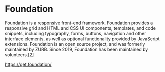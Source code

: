 # Foundation 
Foundation  is a responsive front-end framework. Foundation provides a responsive grid and HTML and CSS UI components, templates, and code snippets, including typography, forms, buttons, navigation and other interface elements, as well as optional functionality provided by JavaScript extensions. Foundation is an open source project, and was formerly maintained by ZURB. Since 2019, Foundation has been maintained by volunteers.[2] 


https://get.foundation/